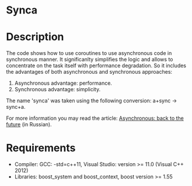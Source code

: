 Synca
=====

# Description
The code shows how to use coroutines to use asynchronous code in synchronous manner. It significanlty simplifies the logic and allows to concentrate on the task itself with performance degradation. So it includes the advantages of both asynchronous and synchronous approaches:

1. Asynchronous advantage: performance.
2. Synchronous advantage: simplicity.

The name 'synca' was taken using the following conversion: a+sync -> sync+a.

For more information you may read the article: [Asynchronous: back to the future](http://habrahabr.ru/post/201826/) (in Russian).

# Requirements

* Compiler: GCC: -std=c++11, Visual Studio: version >= 11.0 (Visual C++ 2012)
* Libraries: boost_system and boost_context, boost version >= 1.55